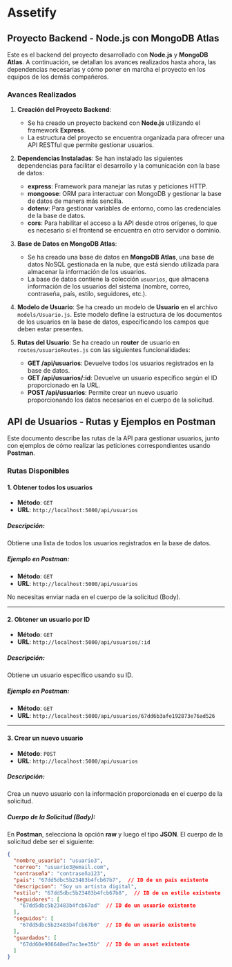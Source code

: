 # Assetify

## Proyecto Backend - Node.js con MongoDB Atlas

Este es el backend del proyecto desarrollado con **Node.js** y **MongoDB Atlas**. A continuación, se detallan los avances realizados hasta ahora, las dependencias necesarias y cómo poner en marcha el proyecto en los equipos de los demás compañeros.

### Avances Realizados

1. **Creación del Proyecto Backend**:
   - Se ha creado un proyecto backend con **Node.js** utilizando el framework **Express**.
   - La estructura del proyecto se encuentra organizada para ofrecer una API RESTful que permite gestionar usuarios.

2. **Dependencias Instaladas**:
   Se han instalado las siguientes dependencias para facilitar el desarrollo y la comunicación con la base de datos:

   - **express**: Framework para manejar las rutas y peticiones HTTP.
   - **mongoose**: ORM para interactuar con MongoDB y gestionar la base de datos de manera más sencilla.
   - **dotenv**: Para gestionar variables de entorno, como las credenciales de la base de datos.
   - **cors**: Para habilitar el acceso a la API desde otros orígenes, lo que es necesario si el frontend se encuentra en otro servidor o dominio.

3. **Base de Datos en MongoDB Atlas**:
   - Se ha creado una base de datos en **MongoDB Atlas**, una base de datos NoSQL gestionada en la nube, que está siendo utilizada para almacenar la información de los usuarios.
   - La base de datos contiene la colección `usuarios`, que almacena información de los usuarios del sistema (nombre, correo, contraseña, país, estilo, seguidores, etc.).

4. **Modelo de Usuario**:
   Se ha creado un modelo de **Usuario** en el archivo `models/Usuario.js`. Este modelo define la estructura de los documentos de los usuarios en la base de datos, especificando los campos que deben estar presentes.

5. **Rutas del Usuario**:
   Se ha creado un **router** de usuario en `routes/usuarioRoutes.js` con las siguientes funcionalidades:
   
   - **GET /api/usuarios**: Devuelve todos los usuarios registrados en la base de datos.
   - **GET /api/usuarios/:id**: Devuelve un usuario específico según el ID proporcionado en la URL.
   - **POST /api/usuarios**: Permite crear un nuevo usuario proporcionando los datos necesarios en el cuerpo de la solicitud.

## API de Usuarios - Rutas y Ejemplos en Postman

Este documento describe las rutas de la API para gestionar usuarios, junto con ejemplos de cómo realizar las peticiones correspondientes usando **Postman**.

### Rutas Disponibles

#### 1. **Obtener todos los usuarios**
- **Método**: `GET`
- **URL**: `http://localhost:5000/api/usuarios`

##### Descripción:
Obtiene una lista de todos los usuarios registrados en la base de datos.

##### Ejemplo en Postman:
- **Método**: `GET`
- **URL**: `http://localhost:5000/api/usuarios`

No necesitas enviar nada en el cuerpo de la solicitud (Body).

---

#### 2. **Obtener un usuario por ID**
- **Método**: `GET`
- **URL**: `http://localhost:5000/api/usuarios/:id`

##### Descripción:
Obtiene un usuario específico usando su ID.

##### Ejemplo en Postman:
- **Método**: `GET`
- **URL**: `http://localhost:5000/api/usuarios/67dd6b3afe192873e76ad526`

---

#### 3. **Crear un nuevo usuario**
- **Método**: `POST`
- **URL**: `http://localhost:5000/api/usuarios`

##### Descripción:
Crea un nuevo usuario con la información proporcionada en el cuerpo de la solicitud.

##### Cuerpo de la Solicitud (Body):
En **Postman**, selecciona la opción **raw** y luego el tipo **JSON**. El cuerpo de la solicitud debe ser el siguiente:

```json
{
  "nombre_usuario": "usuario3",
  "correo": "usuario3@email.com",
  "contraseña": "contraseña123",
  "pais": "67dd5dbc5b23483b4fcb67b7",  // ID de un país existente
  "descripcion": "Soy un artista digital",
  "estilo": "67dd5dbc5b23483b4fcb67b8",  // ID de un estilo existente
  "seguidores": [
    "67dd5dbc5b23483b4fcb67ad"  // ID de un usuario existente
  ],
  "seguidos": [
    "67dd5dbc5b23483b4fcb67b0"  // ID de un usuario existente
  ],
  "guardados": [
    "67dd60e906648ed7ac3ee35b"  // ID de un asset existente
  ]
}
